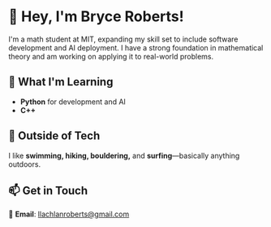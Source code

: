 # 👋 Hey, I'm Bryce Roberts!  

I'm a math student at MIT, expanding my skill set to include software development and AI deployment. I have a strong foundation in mathematical theory and am working on applying it to real-world problems.  

## 🔧 What I'm Learning  
- **Python** for development and AI
- **C++** 

## 🌿 Outside of Tech  
I like **swimming, hiking, bouldering,** and **surfing**—basically anything outdoors.  

## 📫 Get in Touch  
📩 **Email**: [llachlanroberts@gmail.com](mailto:llachlanroberts@gmail.com)  
